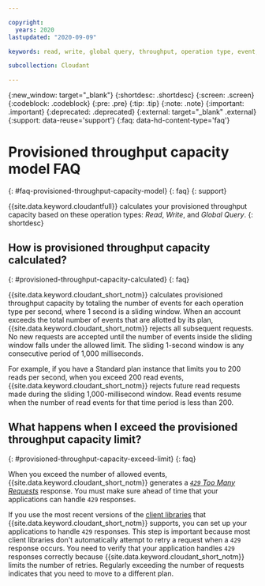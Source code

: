 ```yaml
---

copyright:
  years: 2020
lastupdated: "2020-09-09"

keywords: read, write, global query, throughput, operation type, event, reject request, retry, provision, capacity

subcollection: Cloudant

---
```


{:new_window: target="_blank"}
{:shortdesc: .shortdesc}
{:screen: .screen}
{:codeblock: .codeblock}
{:pre: .pre}
{:tip: .tip}
{:note: .note}
{:important: .important}
{:deprecated: .deprecated}
{:external: target="_blank" .external}
{:support: data-reuse='support'}
{:faq: data-hd-content-type='faq'}

<!-- Acrolinx: 2020-02-14 -->

# Provisioned throughput capacity model FAQ
{: #faq-provisioned-throughput-capacity-model}
{: faq}
{: support}

{{site.data.keyword.cloudantfull}} calculates your provisioned throughput capacity based on these operation types: *Read*, *Write*, and *Global Query*. 
{: shortdesc}

## How is provisioned throughput capacity calculated? 
{: #provisioned-throughput-capacity-calculated}
{: faq}

{{site.data.keyword.cloudant_short_notm}} calculates provisioned throughput capacity by totaling the number of events for each operation type per second, where 1 second is a sliding window. When an account exceeds the total number of events that are allotted by its plan, {{site.data.keyword.cloudant_short_notm}} rejects all subsequent requests. No new requests are accepted until the number of events inside the sliding window falls under the allowed limit. The sliding 1-second window is any consecutive period of 1,000 milliseconds.

For example, if you have a Standard plan instance that limits you to 200 reads per second, when you exceed 200 read events, {{site.data.keyword.cloudant_short_notm}} rejects future read requests made during the sliding 1,000-millisecond window. Read events resume when the number of read events for that time period is less than 200. 

## What happens when I exceed the provisioned throughput capacity limit? 
{: #provisioned-throughput-capacity-exceed-limit}
{: faq}

When you exceed the number of allowed events, {{site.data.keyword.cloudant_short_notm}} generates a [*`429` Too Many Requests*](/docs/services/Cloudant?topic=Cloudant-http#http-status-codes)
response. You must make sure ahead of time that your applications can handle `429` responses. 

If you use the most recent versions of the [client libraries](/docs/services/Cloudant?topic=Cloudant-supported-client-libraries) that {{site.data.keyword.cloudant_short_notm}} supports, you can set up your applications to handle `429` responses. This step is important because most client libraries don't automatically attempt to retry a request when a `429` response occurs. You need to verify that your application handles `429` responses correctly because {{site.data.keyword.cloudant_short_notm}} limits the number of retries. Regularly exceeding the number of requests indicates that you need to move to a different plan. 


